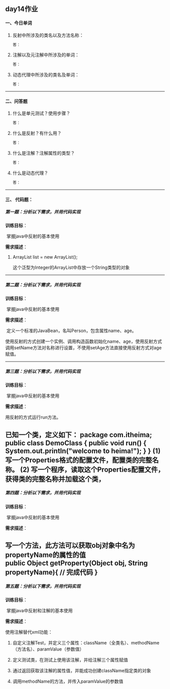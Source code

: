 ##  day14作业

#### 一、今日单词

1. 反射中所涉及的类名以及方法名称：

   ```java
   答：
   ```

2. 注解以及元注解中所涉及的单词：

   ```java
   答：
   ```

3. 动态代理中所涉及的类名及单词：

   ```java
   答：
   ```

------

#### 二、问答题

1. 什么是单元测试？使用步骤？
   ```java
   答：
   ```
2. 什么是反射？有什么用？
   ```java
   答：
   ```
3. 什么是注解？注解属性的类型？
   ```java
   答：
   ```
4. 什么是动态代理？
   ```java
   答：
   ```
------
#### 三、 代码题：

##### 第一题：分析以下需求，并用代码实现

**训练目标**：

​	掌握java中反射的基本使用

**需求描述**：

1. ArrayList<Integer> list = new ArrayList<Integer>(); 

   这个泛型为Integer的ArrayList中存放一个String类型的对象


------

##### 第二题：分析以下需求，并用代码实现

**训练目标**：

​	掌握java中反射的基本使用

**需求描述**：

​	定义一个标准的JavaBean，名叫Person，包含属性name、age。

​	使用反射的方式创建一个实例、调用构造函数初始化name、age，使用反射方式调用setName方法对名称进行设置，不使用setAge方法直接使用反射方式对age赋值。

------

##### 第三题：分析以下需求，并用代码实现

**训练目标**：

​	掌握java中反射的基本使用

**需求描述**：

用反射的方式运行run方法。

已知一个类，定义如下： 
	package com.itheima; 
	public class DemoClass { 
		public void run() { 
			System.out.println("welcome to heima!"); 
		} 
	} 
	(1)写一个Properties格式的配置文件，配置类的完整名称。
	(2) 写一个程序，读取这个Properties配置文件，获得类的完整名称并加载这个类，
------

##### 第四题：分析以下需求，并用代码实现

**训练目标**：

​	掌握java中反射的基本使用

**需求描述**：

写一个方法，此方法可以获取obj对象中名为propertyName的属性的值   
	public Object getProperty(Object obj, String propertyName){ 
		// 完成代码
	}
------

##### 第五题：分析以下需求，并用代码实现

**训练目标**：

​	掌握java中反射和注解的基本使用

**需求描述**：

使用注解替代xml功能：

1. 自定义注解Test，并定义三个属性：className（全类名）、methodName（方法名）、paramValue（参数值）
2. 定义测试类，在测试上使用该注解，并给注解三个属性赋值
3. 通过返回获取该注解的属性值，并能成功创建className指定类的对象
4. 调用methodName的方法，并传入paramValue的参数值

   ​

   ​














